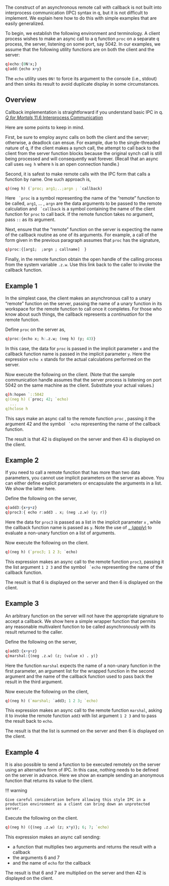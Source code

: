 The construct of an asynchronous remote call with callback is not built into interprocess communication (IPC) syntax in q, but it is not difficult to implement. We explain here how to do this with simple examples that are easily generalized.

To begin, we establish the following environment and terminology. A client process wishes to make an async call to a q function `proc` on a separate q process, the server, listening on some port, say 5042. In our examples, we assume that the following utility functions are on both the client and the server:

```q
q)echo:{0N!x;}
q)add:{echo x+y}
```

The `echo` utility uses `0N!` to force its argument to the console (i.e., stdout) and then sinks its result to avoid duplicate display in some circumstances.


## Overview

Callback implementation is straightforward if you understand basic IPC in q.  
<i class="fa fa-hand-o-right"></i> [_Q for Mortals_ 11.6 Interprocess Communication](http://code.kx.com/q4m3/11_IO/#116-interprocess-communication)

Here are some points to keep in mind.

First, be sure to employ async calls on both the client and the server; otherwise, a deadlock can ensue. For example, due to the single-threaded nature of q, if the client makes a synch call, the attempt to call back to the client from the server function blocks because the original synch call is still being processed and will consequently wait forever. (Recall that an async call uses `neg h` where `h` is an open connection handle.)

Second, it is safest to make remote calls with the IPC form that calls a function by name. One such approach is,

```q
q)(neg h) (`proc; arg1;..;argn ; `callback)
```

Here `` `proc`` is a symbol representing the name of the “remote” function to be called, `arg1`, … , `argn` are the data arguments to be passed to the remote calculation and `` `callback`` is a symbol containing the name of the client function for `proc` to call back. If the remote function takes no argument, pass `::` as its argument.

Next, ensure that the “remote” function on the server is expecting the name of the callback routine as one of its arguments. For example, a call of the form given in the previous paragraph assumes that `proc` has the signature,

```q
q)proc:{[arg1;  ;argn ; callname]  }
```

Finally, in the remote function obtain the open handle of the calling process from the system variable `.z.w`. Use this link back to the caller to invoke the callback function.


## Example 1

In the simplest case, the client makes an asynchronous call to a unary “remote” function on the server, passing the name of a unary function in its workspace for the remote function to call once it completes. For those who know about such things, the callback represents a _continuation_ for the remote function.

Define `proc` on the server as,

```q
q)proc:{echo x; h:.z.w; (neg h) (y; 43)}
```

In this case, the data for `proc` is passed in the implicit parameter `x` and the callback function name is passed in the implicit parameter `y`. Here the expression `echo x` stands for the actual calculations performed on the server.

Now execute the following on the client. (Note that the sample communication handle assumes that the server process is listening on port 5042 on the same machine as the client. Substitute your actual values.)

```q
q)h:hopen `::5042
q)(neg h) (`proc; 42; `echo)
  ...
q)hclose h
```

This says make an async call to the remote function `proc` , passing it the argument 42 and the symbol `` `echo`` representing the name of the callback function.

The result is that 42 is displayed on the server and then 43 is displayed on the client.


## Example 2

If you need to call a remote function that has more than two data parameters, you cannot use implicit parameters on the server as above. You can either define explicit parameters or encapsulate the arguments in a list. We show the latter here.

Define the following on the server,

```q
q)add3:{x+y+z}
q)proc3:{ echo r:add3 . x; (neg .z.w) (y; r)}
```

Here the data for `proc3` is passed as a list in the implicit parameter `x` , while the callback function name is passed as `y`. Note the use of [`.` (_apply_)](/ref/unclassified/#apply) to evaluate a non-unary function on a list of arguments.

Now execute the following on the client.

```q
q)(neg h) (`proc3; 1 2 3; `echo)
```

This expression makes an async call to the remote function `proc3`, passing it the list argument `1 2 3` and the symbol `` `echo`` representing the name of the callback function.

The result is that 6 is displayed on the server and then 6 is displayed on the client.


## Example 3

An arbitrary function on the server will not have the appropriate signature to accept a callback. We show here a simple wrapper function that permits any reasonable multivalent function to be called asynchronously with its result returned to the caller.

Define the following on the server,

```q
q)add3:{x+y+z}
q)marshal:{(neg .z.w) (z; (value x) . y)}
```

Here the function `marshal` expects the name of a non-unary function in the first parameter, an argument list for the wrapped function in the second argument and the name of the callback function used to pass back the result in the third argument.

Now execute the following on the client,

```q
q)(neg h) (`marshal; `add3; 1 2 3; `echo)
```

This expression makes an async call to the remote function `marshal`, asking it to invoke the remote function `add3` with list argument `1 2 3` and to pass the result back to `echo`.

The result is that the list is summed on the server and then 6 is displayed on the client.


## Example 4

It is also possible to send a function to be executed remotely on the server using an alternative form of IPC. In this case, nothing needs to be defined on the server in advance. Here we show an example sending an anonymous function that returns its value to the client. 

!!! warning

    Give careful consideration before allowing this style IPC in a production environment as a client can bring down an unprotected server.

Execute the following on the client.

```q
q)(neg h) ({(neg .z.w) (z; x*y)}; 6; 7; `echo)
```

This expression makes an async call sending: 

- a function that multiplies two arguments and returns the result with a callback
- the arguments 6 and 7
- and the name of `echo` for the callback

The result is that 6 and 7 are multiplied on the server and then 42 is displayed on the client.
